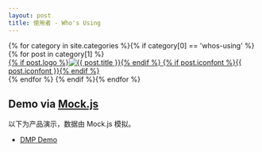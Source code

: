 ```yaml
---
layout: post
title: 使用者 - Who's Using
---
```


<div class="dib-box justify whos-using">
  {% for category in site.categories %}{% if category[0] == 'whos-using' %}
  {% for post in category[1] %}
  <div class="dib">
    <a href="{{ post.homepage }}">
      {% if post.logo %}<img alt="{{ post.title }}" src="{{ post.logo }}">{% endif %}
      {% if post.iconfont %}{{ post.iconfont }}{% endif %}
    </a>
  </div>
  {% endfor %}
  {% endif %}{% endfor %}
</div>

## Demo via [Mock.js](http://mockjs.com)

以下为产品演示，数据由 Mock.js 模拟。

- [DMP Demo](http://thx.alibaba-inc.com/dmp_demo/)